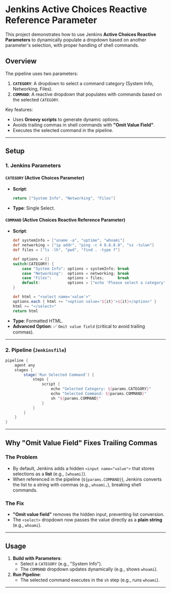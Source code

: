# Jenkins Active Choices Reactive Reference Parameter

This project demonstrates how to use Jenkins **Active Choices Reactive Parameters** to dynamically populate a dropdown based on another parameter's selection, with proper handling of shell commands.

## Overview

The pipeline uses two parameters:
1. **`CATEGORY`**: A dropdown to select a command category (System Info, Networking, Files).
2. **`COMMAND`**: A reactive dropdown that populates with commands based on the selected `CATEGORY`.

Key features:
- Uses **Groovy scripts** to generate dynamic options.
- Avoids trailing commas in shell commands with **"Omit Value Field"**.
- Executes the selected command in the pipeline.

---

## Setup

### 1. Jenkins Parameters

#### `CATEGORY` (Active Choices Parameter)
- **Script**:
  ```groovy
  return ["System Info", "Networking", "Files"]
  ```
- **Type**: Single Select.

#### `COMMAND` (Active Choices Reactive Reference Parameter)
- **Script**:
  ```groovy
  def systemInfo = ["uname -a", "uptime", "whoami"]
  def networking = ["ip addr", "ping -c 4 8.8.8.8", "ss -tulwn"]
  def files = ["ls -lh", "pwd", "find . -type f"]

  def options = []
  switch(CATEGORY) {
      case "System Info": options = systemInfo; break
      case "Networking":  options = networking; break
      case "Files":       options = files;      break
      default:            options = ["echo 'Please select a category'"]
  }

  def html = "<select name='value'>"
  options.each { html += "<option value='${it}'>${it}</option>" }
  html += "</select>"
  return html
  ```
- **Type**: Formatted HTML.
- **Advanced Option**: ✅ `Omit value field` (critical to avoid trailing commas).

---

### 2. Pipeline (`Jenkinsfile`)
```groovy
pipeline {
    agent any
    stages {
        stage('Run Selected Command') {
            steps {
                script {
                    echo "Selected Category: ${params.CATEGORY}"
                    echo "Selected Command: ${params.COMMAND}"
                    sh "${params.COMMAND}"
                }
            }
        }
    }
}
```

---

## Why "Omit Value Field" Fixes Trailing Commas

### The Problem
- By default, Jenkins adds a hidden `<input name="value">` that stores selections as a **list** (e.g., `[whoami]`).
- When referenced in the pipeline (`${params.COMMAND}`), Jenkins converts the list to a string with commas (e.g., `whoami,`), breaking shell commands.

### The Fix
- **"Omit value field"** removes the hidden input, preventing list conversion.
- The `<select>` dropdown now passes the value directly as a **plain string** (e.g., `whoami`).

---

## Usage
1. **Build with Parameters**:
   - Select a `CATEGORY` (e.g., "System Info").
   - The `COMMAND` dropdown updates dynamically (e.g., shows `whoami`).
2. **Run Pipeline**:
   - The selected command executes in the `sh` step (e.g., runs `whoami`).

---

